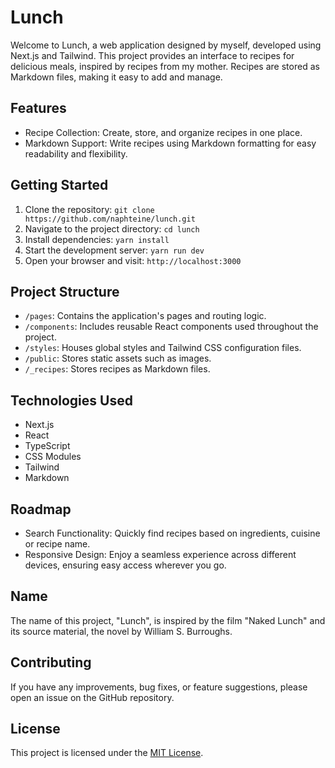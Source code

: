 # Lunch

Welcome to Lunch, a web application designed by myself, developed using Next.js and Tailwind. This project provides an interface to recipes for delicious meals, inspired by recipes from my mother. Recipes are stored as Markdown files, making it easy to add and manage.

## Features

- Recipe Collection: Create, store, and organize recipes in one place.
- Markdown Support: Write recipes using Markdown formatting for easy readability and flexibility.

## Getting Started

1. Clone the repository: `git clone https://github.com/naphteine/lunch.git`
2. Navigate to the project directory: `cd lunch`
3. Install dependencies: `yarn install`
4. Start the development server: `yarn run dev`
5. Open your browser and visit: `http://localhost:3000`

## Project Structure

- `/pages`: Contains the application's pages and routing logic.
- `/components`: Includes reusable React components used throughout the project.
- `/styles`: Houses global styles and Tailwind CSS configuration files.
- `/public`: Stores static assets such as images.
- `/_recipes`: Stores recipes as Markdown files.

## Technologies Used

- Next.js
- React
- TypeScript
- CSS Modules
- Tailwind
- Markdown

## Roadmap

- Search Functionality: Quickly find recipes based on ingredients, cuisine or recipe name.
- Responsive Design: Enjoy a seamless experience across different devices, ensuring easy access wherever you go.

## Name

The name of this project, "Lunch", is inspired by the film "Naked Lunch" and its source material, the novel by William S. Burroughs.

## Contributing

If you have any improvements, bug fixes, or feature suggestions, please open an issue on the GitHub repository.

## License

This project is licensed under the [MIT License](./LICENSE).
